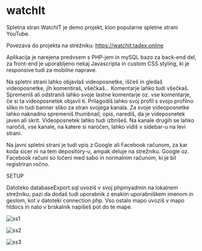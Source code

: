 # watchIt

Spletna stran WatchIT je demo projekt, klon popularne spletne strani YouTube.

Povezava do projekta na strežniku: https://watchit.tadex.online

Aplikacija je narejena predvsem s PHP-jem in mySQL bazo za back-end del, za front-end je uporabljeno nekaj Javascripta in custom CSS styling, ki je responsive tudi za mobilne naprave.

Na spletni strani lahko objavlaš videoposnetke, iščeš in gledaš videoposnetke, jih komentiraš, všečkaš... Komentarje lahko tudi všečkaš. Spremeniš ali odstraniš lahko svoje lastne komentarje oz. vse komentarje, če si ta videoposnetek objavil ti. Prilagodiš lahko svoj profil s svojo profilno sliko in tudi banner sliko za stran svojega kanala. Za svoje videoposnetke lahko naknadno spremeniš thumbnail, opis, narediš, da je videposnetek javen ali skrit. Videoposnetek lahko tudi izbrišeš. Na kanale drugih se lahko naročiš, vse kanale, na katere si naročen, lahko vidiš v sidebar-u na levi strani.

Na javni spletni strani je tudi vpis z Google ali Facebook računom, za kar koda sicer ni na tem depository-u, ampak deluje na strežniku. Google oz. Facebook računi so ločeni med sabo in normalnim računom, ki je bil registriran ročno.


SETUP

Datoteko databaseExport.sql uvoziš v svoj phpmyadmin na lokalnem strežniku, pazi da dodaš tudi uporabnik z enakim uporabniškem imenom in geslom, kot v datoteki connection.php.
Vso ostalo mapo uvoziš v mapo htdocs in nato v brskalnik napišeš pot do te mape.

![ss1](https://user-images.githubusercontent.com/89967862/136935443-224d6a7b-92b3-4a34-9f98-46df1c1649e4.png)

![ss2](https://user-images.githubusercontent.com/89967862/136935460-8f03463b-0c4e-4bf6-9a04-4443609a4e35.png)

![ss3](https://user-images.githubusercontent.com/89967862/136935477-77d4bef6-5ac6-4333-9dd3-16552ccf9ada.png)
